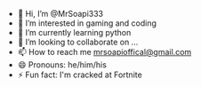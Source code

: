 - 👋 Hi, I’m @MrSoapi333
- 👀 I’m interested in gaming and coding
- 🌱 I’m currently learning python
- 💞️ I’m looking to collaborate on ...
- 📫 How to reach me mrsoapioffical@gmail.com
- 😄 Pronouns: he/him/his
- ⚡ Fun fact: I'm cracked at Fortnite

<!---
MrSoapi333/MrSoapi333 is a ✨ special ✨ repository because its `README.md` (this file) appears on your GitHub profile.
You can click the Preview link to take a look at your changes.
--->
